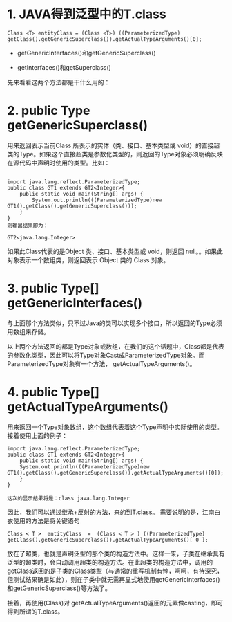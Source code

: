 # 1. JAVA得到泛型中的T.class
```
Class <T> entityClass = (Class <T>) ((ParameterizedType) getClass().getGenericSuperclass()).getActualTypeArguments()[0]; 
```

- getGenericInterfaces()和getGenericSuperclass()

 - getInterfaces()和getSuperclass()

先来看看这两个方法都是干什么用的：
# 2. public Type getGenericSuperclass()

用来返回表示当前Class 所表示的实体（类、接口、基本类型或 void）的直接超类的Type。如果这个直接超类是参数化类型的，则返回的Type对象必须明确反映在源代码中声明时使用的类型。比如：

```

import java.lang.reflect.ParameterizedType;  
public class GT1 extends GT2<Integer>{  
    public static void main(String[] args) {  
        System.out.println(((ParameterizedType)new GT1().getClass().getGenericSuperclass()));  
    }  
}  
则输出结果即为：
```

```
GT2<java.lang.Integer>
```
如果此Class代表的是Object 类、接口、基本类型或 void，则返回 null。。如果此对象表示一个数组类，则返回表示 Object 类的 Class 对象。

# 3. public Type[] getGenericInterfaces()

  与上面那个方法类似，只不过Java的类可以实现多个接口，所以返回的Type必须用数组来存储。

 以上两个方法返回的都是Type对象或数组，在我们的这个话题中，Class都是代表的参数化类型，因此可以将Type对象Cast成ParameterizedType对象。而 ParameterizedType对象有一个方法， getActualTypeArguments()。
# 4. public Type[] getActualTypeArguments()

用来返回一个Type对象数组，这个数组代表着这个Type声明中实际使用的类型。接着使用上面的例子：

```
import java.lang.reflect.ParameterizedType;  
public class GT1 extends GT2<Integer>{  
    public static void main(String[] args) {  
    System.out.println(((ParameterizedType)new GT1().getClass().getGenericSuperclass()).getActualTypeArguments()[0]);  
    }  
}  

这次的显示结果将是：class java.lang.Integer
```
因此，我们可以通过继承+反射的方法，来的到T.class。
 需要说明的是，江南白衣使用的方法是将关键语句
 
```
Class < T >  entityClass  =  (Class < T > ) ((ParameterizedType) getClass().getGenericSuperclass()).getActualTypeArguments()[ 0 ];
```

放在了超类，也就是声明泛型的那个类的构造方法中。这样一来，子类在继承具有泛型的超类时，会自动调用超类的构造方法。在此超类的构造方法中，调用的getClass返回的是子类的Class类型（与通常的重写机制有悖，呵呵，有待深究，但测试结果确是如此），则在子类中就无需再显式地使用getGenericInterfaces()和getGenericSuperclass()等方法了。

 接着，再使用(Class<T>)对 getActualTypeArguments()返回的元素做casting，即可得到所谓的T.class。
